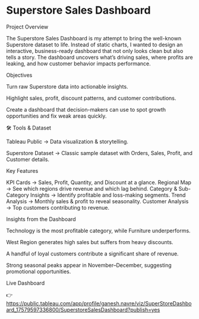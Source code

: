 #  Superstore Sales Dashboard 
 Project Overview

The Superstore Sales Dashboard is my attempt to bring the well-known Superstore dataset to life. Instead of static charts, I wanted to design an interactive, business-ready dashboard that not only looks clean but also tells a story. The dashboard uncovers what’s driving sales, where profits are leaking, and how customer behavior impacts performance.

 Objectives

Turn raw Superstore data into actionable insights.

Highlight sales, profit, discount patterns, and customer contributions.

Create a dashboard that decision-makers can use to spot growth opportunities and fix weak areas quickly.

🛠 Tools & Dataset

Tableau Public → Data visualization & storytelling.

Superstore Dataset → Classic sample dataset with Orders, Sales, Profit, and Customer details.

 Key Features

 KPI Cards → Sales, Profit, Quantity, and Discount at a glance.
 Regional Map → See which regions drive revenue and which lag behind.
 Category & Sub-Category Insights → Identify profitable and loss-making segments.
 Trend Analysis → Monthly sales & profit to reveal seasonality.
 Customer Analysis → Top customers contributing to revenue.

 Insights from the Dashboard

Technology is the most profitable category, while Furniture underperforms.

West Region generates high sales but suffers from heavy discounts.

A handful of loyal customers contribute a significant share of revenue.

Strong seasonal peaks appear in November–December, suggesting promotional opportunities.

 Live Dashboard

👉 https://public.tableau.com/app/profile/ganesh.navre/viz/SuperStoreDashboard_17579597336800/SuperstoreSalesDashboard?publish=yes
